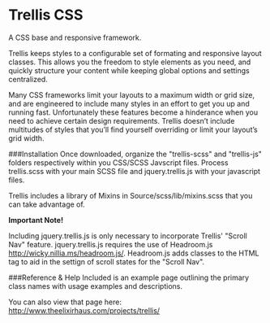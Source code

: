 # Trellis CSS
A CSS base and responsive framework.

Trellis keeps styles to a configurable set of formating and responsive layout classes. This allows you the freedom to style elements as you need, and quickly structure your content while keeping global options and settings centralized.

Many CSS frameworks limit your layouts to a maximum width or grid size, and are engineered to include many styles in an effort to get you up and running fast. Unfortunately these features become a hinderance when you need to achieve certain design requirements. Trellis doesn’t include multitudes of styles that you’ll find yourself overriding or limit your layout’s grid width.

###Installation
Once downloaded, organize the "trellis-scss" and "trellis-js" folders respectively within you CSS/SCSS Javscript files. Process trellis.scss with your main SCSS file and jquery.trellis.js with your javascript files.

Trellis includes a library of Mixins in Source/scss/lib/mixins.scss that you can take advantage of.

**Important Note!**

Including jquery.trellis.js is only necessary to incorporate Trellis' "Scroll Nav" feature. jquery.trellis.js requires the use of Headroom.js http://wicky.nillia.ms/headroom.js/. Headroom.js adds classes to the HTML tag to aid in the settign of scroll states for the "Scroll Nav". 


###Reference & Help
Included is an example page outlining the primary class names with usage examples and descriptions. 

You can also view that page here: http://www.theelixirhaus.com/projects/trellis/
